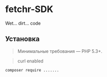 # fetchr-SDK
Wet... dirt... code 


## Установка

> Минимальные требования — PHP 5.3+.

> curl enabled
```bash
composer require .......
```


